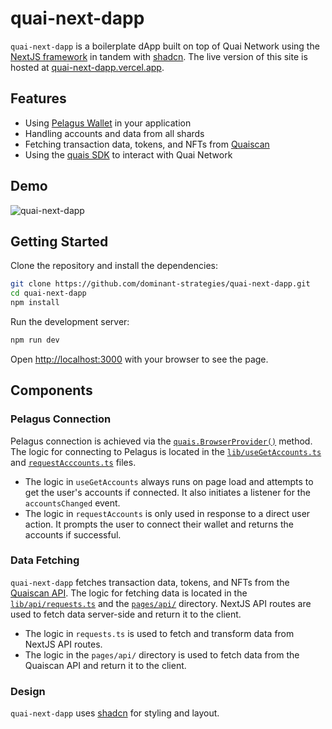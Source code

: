 # quai-next-dapp

`quai-next-dapp` is a boilerplate dApp built on top of Quai Network using the [NextJS framework](https://next.js) in tandem with [shadcn](https://ui.shadcn.com). The live version of this site is hosted at [quai-next-dapp.vercel.app](https://quai-next-dapp.vercel.app/).

## Features

- Using [Pelagus Wallet](https://pelaguswallet.io) in your application
- Handling accounts and data from all shards
- Fetching transaction data, tokens, and NFTs from [Quaiscan](https://quaiscan.io)
- Using the [quais SDK](https://npmjs.com/package/quais) to interact with Quai Network

## Demo

![quai-next-dapp](./public/SiteDemo.gif)

## Getting Started

Clone the repository and install the dependencies:

```bash
git clone https://github.com/dominant-strategies/quai-next-dapp.git
cd quai-next-dapp
npm install
```

Run the development server:

```bash
npm run dev
```

Open [http://localhost:3000](http://localhost:3000) with your browser to see the page.

## Components

### Pelagus Connection

Pelagus connection is achieved via the [`quais.BrowserProvider()`](https://docs.qu.ai/sdk/content/classes/BrowserProvider#browserprovider) method. The logic for connecting to Pelagus is located in the [`lib/useGetAccounts.ts`](./lib/useGetAccounts.ts) and [`requestAcccounts.ts`](./lib/requestAccounts.ts) files.

- The logic in `useGetAccounts` always runs on page load and attempts to get the user's accounts if connected. It also initiates a listener for the `accountsChanged` event.
- The logic in `requestAccounts` is only used in response to a direct user action. It prompts the user to connect their wallet and returns the accounts if successful.

### Data Fetching

`quai-next-dapp` fetches transaction data, tokens, and NFTs from the [Quaiscan API](https://quaiscan.io). The logic for fetching data is located in the [`lib/api/requests.ts`](./lib/api/requests.ts) and the [`pages/api/`](./pages/api) directory. NextJS API routes are used to fetch data server-side and return it to the client.

- The logic in `requests.ts` is used to fetch and transform data from NextJS API routes.
- The logic in the `pages/api/` directory is used to fetch data from the Quaiscan API and return it to the client.

### Design

`quai-next-dapp` uses [shadcn](https://ui.shadcn.com) for styling and layout.
